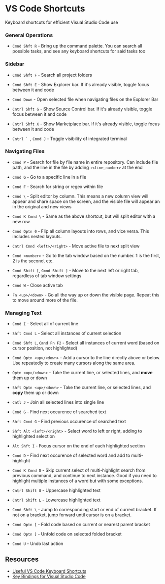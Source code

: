 # VS Code Shortcuts

Keyboard shortcuts for efficient Visual Studio Code use

### General Operations

* `Cmnd Shft R` - Bring up the command palette. You can search all possible tasks, and see any keyboard shortcuts for said tasks too

### Sidebar

* `Cmnd Shft F` - Search all project folders

* `Cmnd Shft E` - Show Explorer bar. If it's already visible, toggle focus between it and code
* `Cmnd Down` - Open selected file when navigating files on the Explorer Bar

* `Cntrl Shft G` - Show Source Control bar. If it's already visible, toggle focus between it and code

* `Cntrl Shft X` - Show Marketplace bar. If it's already visible, toggle focus between it and code

* ``Cntrl ` ``, `Cmnd J` - Toggle visibility of integrated terminal

### Navigating Files

* `Cmnd P` - Search for file by file name in entire repository. Can include file path, and the line in the file by adding `:<line_number>` at the end
* `Cmnd G` - Go to a specific line in a file
* `Cmnd F` - Search for string or regex within file

* `Cmnd \` - Split editor by column. This means a new column view will appear and share space on the screen, and the visible file will appear an in the original and new views
* `Cmnd K Cmnd \` - Same as the above shortcut, but will split editor with a new row
* `Cmnd Optn 0` - Flip all column layouts into rows, and vice versa. This includes nested layouts.
* `Cntrl Cmnd <left>/<right>` - Move active file to next split view

* `Cmnd <number>` - Go to the tab window based on the number. 1 is the first, 2 is the second, etc.
* `Cmnd Shift [`, `Cmnd Shift ]` - Move to the next left or right tab, regardless of tab window settings
* `Cmnd W` - Close active tab

* `Fn <up>/<down>` - Go all the way up or down the visible page. Repeat this to move around more of the file.

### Managing Text

- `Cmnd I` - Select all of current line

* `Shft Cmnd L` - Select all instances of current selection
* `Cmnd Shft L`, `Cmnd Fn F2` - Select all instances of current word (based on cursor position, not highlighted)
* `Cmnd Optn <up>/<down>` - Add a cursor to the line directly above or below. Use repeatedly to create many cursors along the same area.

* `Optn <up>/<down>` - Take the current line, or selected lines, and **move** them up or down
* `Shft Optn <up>/<down>` - Take the current line, or selected lines, and **copy** them up or down
* `Cntl J` - Join all selected lines into single line

* `Cmnd G` - Find next occurence of searched text
* `Shft Cmnd G` - Find previous occurence of searched text
* `Shft Alt <left>/<right>` - Select word to left or right, adding to highlighted selection
* `Alt Shft I` - Focus cursor on the end of each highlighted section

* `Cmnd D` - Find next occurence of selected word and add to multi-highlight
* `Cmnd K Cmnd D` - Skip current select of multi-highlight search from previous command, and continue to next instance. Good if you need to highlight multiple instances of a word but with some exceptions.

* `Cntrl Shift U` - Uppercase highlighted text
* `Cntrl Shift L` - Lowercase highlighted text

* `Cmnd Shft \` - Jump to corresponding start or end of current bracket. If not on a bracket, jump forward until cursor is on a bracket.
* `Cmnd Optn [` - Fold code based on current or nearest parent bracket
* `Cmnd Optn ]` - Unfold code on selected folded bracket

* `Cmnd U` - Undo last action

## Resources

* [Useful VS Code Keyboard Shortcuts](https://zellwk.com/blog/useful-vscode-keyboard-shortcuts/)
* [Key Bindings for Visual Studio Code](https://code.visualstudio.com/docs/getstarted/keybindings#_default-keyboard-shortcuts)
